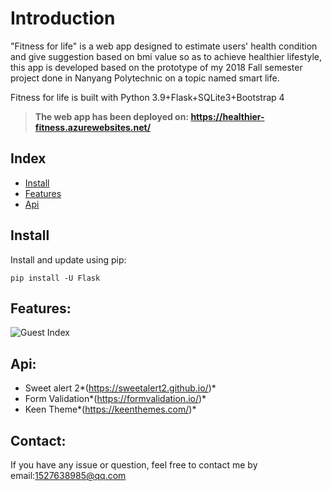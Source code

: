 # Introduction

"Fitness for life" is a web app designed to estimate users' health condition and give suggestion based on bmi value so
as to achieve healthier lifestyle, this app is developed based on the prototype of my 2018 Fall semester project done in
Nanyang Polytechnic on a topic named smart life.

Fitness for life is built with Python 3.9+Flask+SQLite3+Bootstrap 4

> **The web app has been deployed on: https://healthier-fitness.azurewebsites.net/**

## Index

- [Install](#install)
- [Features](#features)
- [Api](#api)

## Install

Install and update using pip:

```
pip install -U Flask
```

## Features:

![Guest Index](/Pic/(1).png)


## Api:

- Sweet alert 2*(https://sweetalert2.github.io/)*
- Form Validation*(https://formvalidation.io/)*
- Keen Theme*(https://keenthemes.com/)*

## Contact:

If you have any issue or question, feel free to contact me by email:1527638985@qq.com
